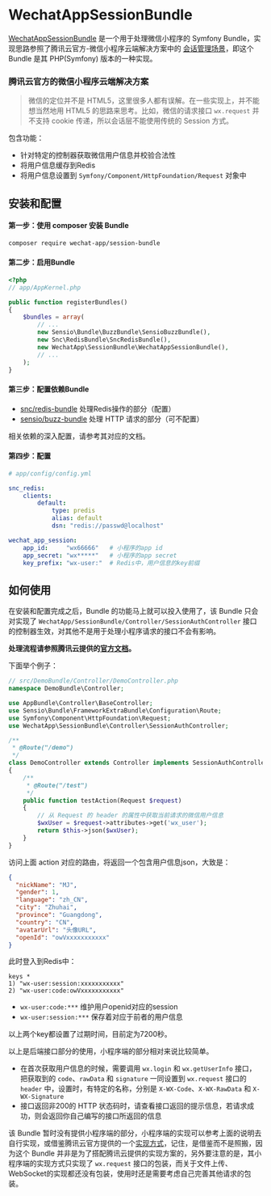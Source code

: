 WechatAppSessionBundle
==

[WechatAppSessionBundle][2] 是一个用于处理微信小程序的 Symfony Bundle，实现思路参照了腾讯云官方-微信小程序云端解决方案中的 [会话管理场景][1]，即这个 Bundle 是其 PHP(Symfony) 版本的一种实现。


### 腾讯云官方的微信小程序云端解决方案
>微信的定位并不是 HTML5，这里很多人都有误解。在一些实现上，并不能想当然地用 HTML5 的思路来思考。比如，微信的请求接口 `wx.request` 并不支持 cookie 传递，所以会话层不能使用传统的 Session 方式。

包含功能：

 - 针对特定的控制器获取微信用户信息并校验合法性
 - 将用户信息缓存到Redis
 - 将用户信息设置到 `Symfony/Component/HttpFoundation/Request` 对象中

安装和配置
---

#### 第一步：使用 composer 安装 Bundle
```bash
composer require wechat-app/session-bundle
```

#### 第二步：启用Bundle
```php
<?php
// app/AppKernel.php

public function registerBundles()
{
    $bundles = array(
        // ...
        new Sensio\Bundle\BuzzBundle\SensioBuzzBundle(),
        new Snc\RedisBundle\SncRedisBundle(),
        new WechatApp\SessionBundle\WechatAppSessionBundle(),
        // ...
    );
}
```

#### 第三步：配置依赖Bundle

 - [snc/redis-bundle][3] 处理Redis操作的部分（配置）
 - [sensio/buzz-bundle][4] 处理 HTTP 请求的部分（可不配置）

相关依赖的深入配置，请参考其对应的文档。


#### 第四步：配置
```yaml
# app/config/config.yml

snc_redis:
    clients:
        default:
            type: predis
            alias: default
            dsn: "redis://passwd@localhost"

wechat_app_session:
    app_id:     "wx66666"   # 小程序的app id
    app_secret: "wx*****"   # 小程序的app secret
    key_prefix: "wx-user:"  # Redis中，用户信息的key前缀
```

如何使用
---
在安装和配置完成之后，Bundle 的功能马上就可以投入使用了，该 Bundle 只会对实现了 `WechatApp/SessionBundle/Controller/SessionAuthController` 接口的控制器生效，对其他不是用于处理小程序请求的接口不会有影响。

**处理流程请参照腾讯云提供的[官方文档][5]。**

下面举个例子：
```php
// src/DemoBundle/Controller/DemoController.php
namespace DemoBundle\Controller;

use AppBundle\Controller\BaseController;
use Sensio\Bundle\FrameworkExtraBundle\Configuration\Route;
use Symfony\Component\HttpFoundation\Request;
use WechatApp\SessionBundle\Controller\SessionAuthController;

/**
 * @Route("/demo")
 */
class DemoController extends Controller implements SessionAuthController
{
    /**
     * @Route("/test")
     */
    public function testAction(Request $request) 
    {
        // 从 Request 的 header 的属性中获取当前请求的微信用户信息
        $wxUser = $request->attributes->get('wx_user');
        return $this->json($wxUser);
    }
}
```
访问上面 action 对应的路由，将返回一个包含用户信息json，大致是：
```json
{
  "nickName": "MJ",
  "gender": 1,
  "language": "zh_CN",
  "city": "Zhuhai",
  "province": "Guangdong",
  "country": "CN",
  "avatarUrl": "头像URL",
  "openId": "owVxxxxxxxxxxx"
}
```
此时登入到Redis中：
```redis
keys *
1) "wx-user:session:xxxxxxxxxxx"
2) "wx-user:code:owVxxxxxxxxxxx"
```
- `wx-user:code:***` 维护用户openid对应的session
- `wx-user:session:***` 保存着对应于前者的用户信息

以上两个key都设置了过期时间，目前定为7200秒。

以上是后端接口部分的使用，小程序端的部分相对来说比较简单。

 - 在首次获取用户信息的时候，需要调用 `wx.login` 和 `wx.getUserInfo` 接口，把获取到的 `code`、`rawData` 和 `signature` 一同设置到 `wx.request` 接口的 `header` 中，设置时，有特定的名称，分别是 `X-WX-Code`、`X-WX-RawData` 和 `X-WX-Signature`
 - 接口返回非200的 HTTP 状态码时，请查看接口返回的提示信息，若请求成功，则会返回你自己编写的接口所返回的信息

该 Bundle 暂时没有提供小程序端的部分，小程序端的实现可以参考上面的说明去自行实现，或借鉴腾讯云官方提供的一个[实现方式][6]，记住，是借鉴而不是照搬，因为这个 Bundle 并非是为了搭配腾讯云提供的实现方案的，另外要注意的是，其小程序端的实现方式只实现了 `wx.request` 接口的包装，而关于文件上传、WebSocket的实现都还没有包装，使用时还是需要考虑自己完善其他请求的包装。


  [1]: https://www.qcloud.com/doc/product/448/6424
  [2]: https://github.com/jwma/WechatAppSessionBundle
  [3]: https://packagist.org/packages/snc/redis-bundle
  [4]: https://packagist.org/packages/sensio/buzz-bundle
  [5]: https://www.qcloud.com/doc/product/448/6424
  [6]: https://github.com/CFETeam/weapp-session-client
